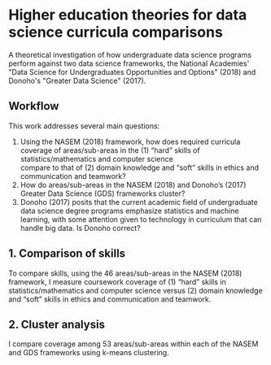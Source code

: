# Higher education theories for data science curricula comparisons

A theoretical investigation of how undergraduate data science programs perform against two 
data science frameworks, the National Academies' "Data Science for 
Undergraduates Opportunities and Options" (2018) and Donoho's "Greater Data
Science" (2017).

## Workflow

This work addresses several main questions:

1. Using the NASEM (2018) framework, how does required curricula coverage of areas/sub-areas in the (1) “hard” skills of statistics/mathematics and computer science   
   compare to that of (2) domain knowledge and “soft” skills in ethics and communication and teamwork? 
2. How do areas/sub-areas in the NASEM (2018) and Donoho’s (2017) Greater Data Science (GDS) frameworks cluster? 
3. Donoho (2017) posits that the current academic field of undergraduate data science degree programs emphasize statistics and machine learning, with some attention 
   given to technology in curriculum that can handle big data. Is Donoho correct?

## 1. Comparison of skills 
To compare skills, using the 46 areas/sub-areas in the NASEM (2018) framework, I measure coursework coverage of (1) “hard” skills in statistics/mathematics and computer science versus (2) domain knowledge and “soft” skills in ethics and communication and teamwork.

## 2. Cluster analysis
I compare coverage among 53 areas/sub-areas within each of the NASEM and GDS frameworks using k-means clustering.
